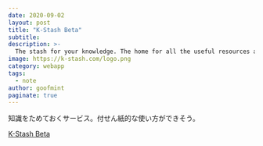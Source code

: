 ```yaml
---
date: 2020-09-02
layout: post
title: "K-Stash Beta"
subtitle: 
description: >-
  The stash for your knowledge. The home for all the useful resources and links you find on the web.
image: https://k-stash.com/logo.png
category: webapp
tags:
  - note
author: goofmint
paginate: true
---
```

知識をためておくサービス。付せん紙的な使い方ができそう。

[K-Stash Beta](https://k-stash.com/)
